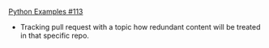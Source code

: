 [Python Examples #113](https://github.com/kamranahmedse/design-patterns-for-humans/pull/113)
* Tracking pull request with a topic how redundant content will be treated in that specific repo.
